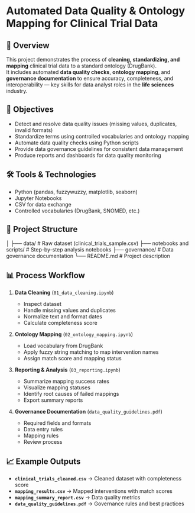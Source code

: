 # Automated Data Quality & Ontology Mapping for Clinical Trial Data

## 📌 Overview
This project demonstrates the process of **cleaning, standardizing, and mapping** clinical trial data to a standard ontology (DrugBank).  
It includes automated **data quality checks**, **ontology mapping**, and **governance documentation** to ensure accuracy, completeness, and interoperability — key skills for data analyst roles in the **life sciences** industry.

## 🎯 Objectives
- Detect and resolve data quality issues (missing values, duplicates, invalid formats)
- Standardize terms using controlled vocabularies and ontology mapping
- Automate data quality checks using Python scripts
- Provide data governance guidelines for consistent data management
- Produce reports and dashboards for data quality monitoring

## 🛠 Tools & Technologies
- Python (pandas, fuzzywuzzy, matplotlib, seaborn)
- Jupyter Notebooks
- CSV for data exchange
- Controlled vocabularies (DrugBank, SNOMED, etc.)

## 📂 Project Structure
│
├── data/ # Raw dataset (clinical_trials_sample.csv)
├── notebooks and scripts/ # Step-by-step analysis notebooks
├── governance/ # Data governance documentation
└── README.md # Project description



## 📊 Process Workflow
1. **Data Cleaning** (`01_data_cleaning.ipynb`)
   - Inspect dataset
   - Handle missing values and duplicates
   - Normalize text and format dates
   - Calculate completeness score

2. **Ontology Mapping** (`02_ontology_mapping.ipynb`)
   - Load vocabulary from DrugBank
   - Apply fuzzy string matching to map intervention names
   - Assign match score and mapping status

3. **Reporting & Analysis** (`03_reporting.ipynb`)
   - Summarize mapping success rates
   - Visualize mapping statuses
   - Identify root causes of failed mappings
   - Export summary reports

4. **Governance Documentation** (`data_quality_guidelines.pdf`)
   - Required fields and formats
   - Data entry rules
   - Mapping rules
   - Review process

## 📈 Example Outputs
- **`clinical_trials_cleaned.csv`** → Cleaned dataset with completeness score
- **`mapping_results.csv`** → Mapped interventions with match scores
- **`mapping_summary_report.csv`** → Data quality metrics
- **`data_quality_guidelines.pdf`** → Governance rules and best practices
